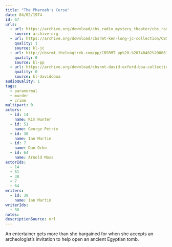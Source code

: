 ```yaml
---
title: "The Pharoah's Curse"
date: 04/02/1974
id: 67
urls: 
  - url: https://archive.org/download/cbs_radio_mystery_theater/cbs_radio_mystery_theater-0051-0100.zip/cbs_radio_mystery_theater-0051-0100%2Fcbsrmt_0067_the_pharaohs_curse.mp3
    source: archive-org
  - url: https://archive.org/download/cbsrmt-ken-long-jc-collection/CBSRMT - 740402 0067 Pharaoh 's Curse vbr df_jc.mp3
    quality: 1
    source: kl-jc
  - url: http://cbsrmt.thelongtrek.com/pp/CBSRMT_pp%20-%20740402%200067%20The%20Pharoah%27s%20Curse.mp3
    quality: 0
    source: kl-pp
  - url: https://archive.org/download/cbsrmt-david-oxford-boa-collection/CBSRMT-740402-0067-The-Pharoah's-Curse-(128-44)_WBBM-JE-{BoA}.mp3
    quality: 0
    source: kl-davidoboa
audioQuality: 1
tags: 
  - paranormal
  - murder
  - crime
multipart: 0
actors:  
  - id: 14
    name: Kim Hunter  
  - id: 51
    name: George Petrie  
  - id: 38
    name: Ian Martin  
  - id: 7
    name: Dan Ocko  
  - id: 64
    name: Arnold Moss
actorIds:  
  - 14  
  - 51  
  - 38  
  - 7  
  - 64
writers:  
  - id: 38
    name: Ian Martin
writerIds:  
  - 38
notes: 
descriptionSource: nrl
---
```

An entertainer gets more than she bargained for when she accepts an archeologist’s invitation to help open an ancient Egyptian tomb.